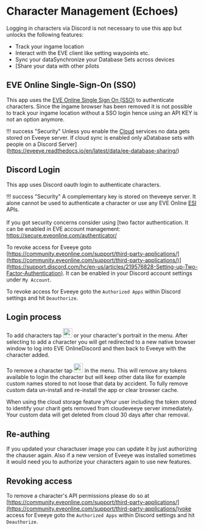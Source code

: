 # Character Management (Echoes)
Logging in characters via Discord is not necessary to use this app but unlocks the following features:

 - Track your ingame location
 - Interact with the EVE client like setting waypoints etc.
 - Sync your dataSynchronize your Database Sets across devices
 - [Share your data with other pilots
<!-- - Display relayed ingame intel channel data -->

## EVE Online Single-Sign-On (SSO) 
This app uses the [EVE Online Single Sign On (SSO)](https://support.eveonline.com/hc/en-us/articles/205381192-Single-Sign-On-SSO-) to authenticate characters. Since the ingame browser has been removed it is not possible to track your ingame location without a SSO login hence using an API KEY is not an option anymore.

!!! success "Security"
    Unless you enable the [Cloud](https://eveeye.readthedocs.io/en/latest/sharing/cloud/) services no data gets stored on Eveeye server. If cloud sync is enabled only aDatabase sets with people on a Discord Server](https://eveeye.readthedocs.io/en/latest/data/ee-database-sharing/)

## Discord Login 
This app uses Discord oauth login to authenticate characters. 

!!! success "Security"
    A complementary key is stored on theveeye server. It alone cannot be used to authenticate a character or use any EVE Online [ESI](https://esi.evetech.net/) APIs.<br><br>If you got security concerns consider using [two factor authentication. It can be enabled in EVE account management: <a href="https://secure.eveonline.com/authenticator/" target="_blank" style="text-decoration: none;">https://secure.eveonline.com/authenticator/</a>

To revoke access for Eveeye goto [https://community.eveonline.com/support/third-party-applications/](https://community.eveonline.com/support/third-party-applications/)](https://support.discord.com/hc/en-us/articles/219576828-Setting-up-Two-Factor-Authentication). It can be enabled in your Discord account settings under `My Account`.

To revoke access for Eveeye goto the `Authorized Apps` within Discord settings and hit `Deauthorize`.

## Login process
To add characters tap <img src="https://raw.githubusercontent.com/Risingson/eedocs/master/docs/images/User-100_26_100_off.png" width="24" height="24" > or your character's portrait in the menu. After selecting to add a character you will get redirected to a new native browser window to log into EVE OnlineDiscord and then back to Eveeye with the character added. 

To remove a character tap <img src="https://raw.githubusercontent.com/Risingson/eedocs/master/docs/images/Minus-100_b.png" width="24" height="24" > in the menu. This will remove any tokens available to login the character but will keep other data like for example custom names stored to not loose that data by accident. To fully remove custom data un-install and re-install the app or clear browser cache.

When using the cloud storage feature yYour user including the token stored to identify your charit gets removed from cloudeveeye server immediately. Your custom data will get deleted from cloud 30 days after char removal.

## Re-authing
If you updated your charactuser image you can update it by just authorizing the chauser again. Also if a new version of Eveeye was installed sometimes it would need you to authorize your characters again to use new features.

## Revoking access
To remove a character's API permissions please do so at [https://community.eveonline.com/support/third-party-applications/](https://community.eveonline.com/support/third-party-applications/)voke access for Eveeye goto the `Authorized Apps` within Discord settings and hit `Deauthorize`.

<!--stackedit_data:
eyJoaXN0b3J5IjpbMzQ2MzQ0NTY2LC0xNzg0MjgyMzgzLDIxMz
Y2MjA0ODksLTE1MTQyODQyOCw3NTA2NTUxNzgsLTgzODc2Nzkx
OCwxNDc3MzE4NDc0LC0zNDYyNjYyMDcsLTE1MzExNTY0OTAsLT
U1NzUwMzUzMSwtODc0NzU5Mzk5LC0xNTIzMTgyMjc2LDEwNjM2
NTEwMTEsLTEzOTEwMjE0MTcsMTgzNTYzNDU2MSwtMzgwNDk4MD
IwLDEyODY5MTk3ODcsMTIyNjk5NzcyOCwxNjc5NjY4MDkzXX0=

-->